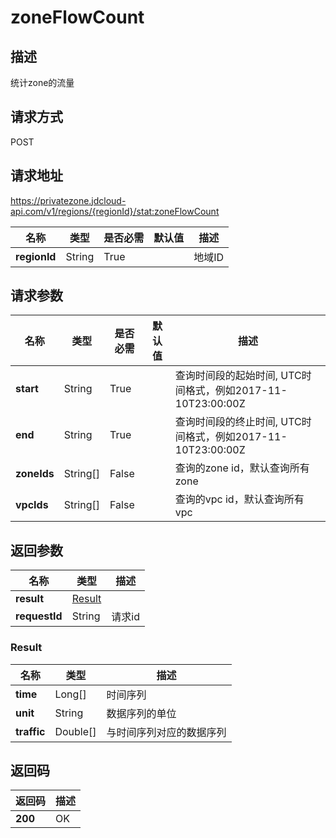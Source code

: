 # zoneFlowCount


## 描述
统计zone的流量


## 请求方式
POST

## 请求地址
https://privatezone.jdcloud-api.com/v1/regions/{regionId}/stat:zoneFlowCount

|名称|类型|是否必需|默认值|描述|
|---|---|---|---|---|
|**regionId**|String|True| |地域ID|

## 请求参数
|名称|类型|是否必需|默认值|描述|
|---|---|---|---|---|
|**start**|String|True| |查询时间段的起始时间, UTC时间格式，例如2017-11-10T23:00:00Z|
|**end**|String|True| |查询时间段的终止时间, UTC时间格式，例如2017-11-10T23:00:00Z|
|**zoneIds**|String[]|False| |查询的zone id，默认查询所有zone|
|**vpcIds**|String[]|False| |查询的vpc id，默认查询所有vpc|


## 返回参数
|名称|类型|描述|
|---|---|---|
|**result**|[Result](#result)| |
|**requestId**|String|请求id|

### <div id="Result">Result</div>
|名称|类型|描述|
|---|---|---|
|**time**|Long[]|时间序列|
|**unit**|String|数据序列的单位|
|**traffic**|Double[]|与时间序列对应的数据序列|

## 返回码
|返回码|描述|
|---|---|
|**200**|OK|
